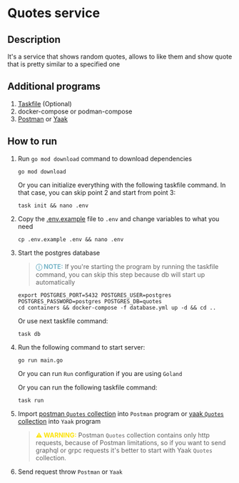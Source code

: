 # Quotes service

## Description

It's a service that shows random quotes, allows to like them and show quote that is pretty similar to a specified one

## Additional programs

1. [Taskfile](https://taskfile.dev/installation/) (Optional)
2. docker-compose or podman-compose
3. [Postman](https://www.postman.com/downloads/) or [Yaak](https://yaak.app/download)

## How to run

1. Run `go mod download` command to download dependencies

   ```shell
   go mod download
   ```

   Or you can initialize everything with the following taskfile command.
   In that case, you can skip point 2 and start from point 3:
   ```shell
   task init && nano .env
   ```

2. Copy the [.env.example](.env.example) file to `.env` and change variables to what you need

   ```shell
   cp .env.example .env && nano .env
   ```

3. Start the postgres database

   > **<span style="color:#79b6c9">ⓘ NOTE:</span>** If you're starting the program by running the taskfile command, you
   can skip this step because db will start up automatically

   ```shell
   export POSTGRES_PORT=5432 POSTGRES_USER=postgres POSTGRES_PASSWORD=postgres POSTGRES_DB=quotes
   cd containers && docker-compose -f database.yml up -d && cd ..
   ```   

   Or use next taskfile command:
   ```shell
   task db
   ```

4. Run the following command to start server:

    ```shell
    go run main.go
    ```

   Or you can run `Run` configuration if you are using `Goland`

   Or you can run the following taskfile command:
    ```shell
    task run
    ```

5. Import [postman `Quotes` collection](./requests/Quotes.postman_collection.json) into `Postman` program
   or [yaak `Quotes` collection](./requests/yaak.quotes.json) into `Yaak` program

   > **<span style="color:#FCE205">⚠ WARNING:</span>** Postman `Quotes` collection contains only http requests, because
   of Postman limitations, so if you want to send graphql or grpc requests it's better to start with Yaak `Quotes`
   collection.

6. Send request throw `Postman` or `Yaak`
